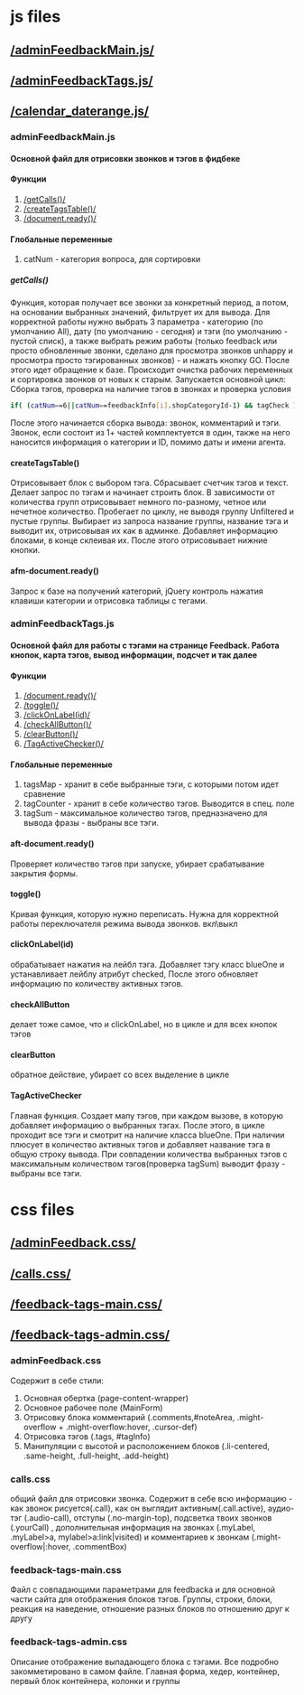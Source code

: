 # js files
## [/adminFeedbackMain.js/](feedback.md#adminFeedbackMainjs-1)
## [/adminFeedbackTags.js/](feedback.md#adminFeedbackTagsjs-1)
## [/calendar_daterange.js/](feedback.md#calendar_daterangejs-1)

### adminFeedbackMain.js
#### Основной файл для отрисовки звонков и тэгов в фидбеке  
#### Функции
1.  [/getCalls()/](feedback.md#getCalls)
2.  [/createTagsTable()/](feedback.md#createTagsTable)
3.  [/document.ready()/](feedback.md#afm-documentready) 

#### Глобальные переменные
1. catNum - категория вопроса, для сортировки
##### getCalls()
Функция, которая получает все звонки за конкретный период, а потом, на основании выбранных значений, фильтрует их для вывода. Для корректной работы нужно выбрать 3 параметра - категорию (по умолчанию All), дату (по умолчанию - сегодня) и тэги (по умолчанию - пустой списк), а также выбрать режим работы (только feedback или просто обновленные звонки, сделано для просмотра звонков unhappy и просмотра просто тэгированных звонков) - и нажать кнопку GO. После этого идет обращение к базе. Происходит очистка рабочих переменных и сортировка звонков от новых к старым.
Запускается основной цикл:
Сборка тэгов, проверка на наличие тэгов в звонках и проверка условия 
```sh
if( (catNum==6||catNum==feedbackInfo[i].shopCategoryId-1) && tagCheck )
```
После этого начинается сборка вывода: звонок, комментарий и тэги. Звонок, если состоит из 1+ частей комплектуется в один, также на него наносится информация о категории и ID, помимо даты и имени агента.
#### createTagsTable()
Отрисовывает блок с выбором тэга.
Сбрасывает счетчик тэгов и текст. Делает запрос по тэгам и начинает строить блок. В зависимости от количества групп отрисовывает немного по-разному, четное или нечетное количество. Пробегает по циклу, не выводя группу Unfiltered и пустые группы. Выбирает из запроса название группы, название тэга и выводит их, отрисовывая их как в админке. Добавляет информацию блоками, в конце склеивая их. После этого отрисовывает нижние кнопки.
#### afm-document.ready() 
Запрос к базе на получений категорий, jQuery контроль нажатия клавиши категории и отрисовка таблицы с тегами.

### adminFeedbackTags.js
#### Основной файл для работы с тэгами на странице Feedback. Работа кнопок, карта тэгов, вывод информации, подсчет и так далее
#### Функции
1.  [/document.ready()/](feedback.md#aft-documentready)
2.  [/toggle()/](feedback.md#toggle)
3. [/clickOnLabel(id)/](feedback.md#clickOnLabelid)
4.  [/checkAllButton()/](feedback.md#checkAllButton)
5.  [/clearButton()/](feedback.md#clearButton)
6.  [/TagActiveChecker()/](feedback.md#TagActiveChecker)

#### Глобальные переменные
1. tagsMap - хранит в себе выбранные тэги, с которыми потом идет сравнение
2. tagCounter - хранит в себе количество тэгов. Выводится в спец. поле
3. tagSum - максимальное количество тэгов, предназначено для вывода фразы - выбраны все тэги.

#### aft-document.ready()
Проверяет количество тэгов при запуске, убирает срабатывание закрытия формы.
#### toggle()
Кривая функция, которую нужно переписать. Нужна для корректной работы переключателя режима вывода звонков. вкл\выкл
#### clickOnLabel(id)
обрабатывает нажатия на лейбл тэга. Добавляет тэгу класс blueOne и устанавливает лейблу атрибут checked, После этого обновляет информацию по количеству активных тэгов.
#### checkAllButton
делает тоже самое, что и clickOnLabel, но в цикле и для всех кнопок тэгов
#### clearButton
обратное действие, убирает со всех выделение в цикле
#### TagActiveChecker
Главная функция. Создает мапу тэгов, при каждом вызове, в которую добавляет информацию о выбранных тэгах. После этого, в цикле проходит все тэги и смотрит на наличие класса blueOne. При наличии плюсует в количество активных тэгов и добавляет название тэга в общую строку вывода. При совпадении количества выбранных тэгов с максимальным количеством тэгов(проверка tagSum) выводит фразу - выбраны все тэги.

# css files
## [/adminFeedback.css/](feedback.md#adminFeedbackcss-1)
## [/calls.css/](feedback.md#callscss-1)
## [/feedback-tags-main.css/](feedback.md#feedback-tags-maincss-1)
## [/feedback-tags-admin.css/](feedback.md#feedback-tags-admincss-1)

### adminFeedback.css
Содержит в себе стили:
1. Основная обертка (page-content-wrapper)
2. Основное рабочее поле (MainForm)
3. Отрисовку блока комментарий (.comments,\#noteArea, .might-overflow + .might-overflow:hover, .cursor-def)
4. Отрисовка тэгов (.tags, \#tagInfo)
5. Манипуляции с высотой и расположением блоков (.li-centered, .same-height, .full-height, .add-height)

### calls.css
общий файл для отрисовки звонка. Содержит в себе всю информацию - как звонок рисуется(.call), как он выглядит активным(.call.active), аудио-тэг (.audio-call), отступы (.no-margin-top), подсветка твоих звонков (.yourCall) , дополнительная информация на звонках (.myLabel, .myLabel>a, mylabel>a:link|visited) и комментариев к звонкам (.might-overflow|:hover, .commentBox)
### feedback-tags-main.css
Файл с совпадающими параметрами для feedbacka и для основной части сайта для отображения блоков тэгов. Группы, строки, блоки, реакция на наведение, отношение разных блоков по отношению друг к другу
### feedback-tags-admin.css
Описание отображение выпадающего блока с тэгами. Все подробно закомметировано в самом файле. Главная форма, хедер, контейнер, первый блок контейнера, колонки и группы